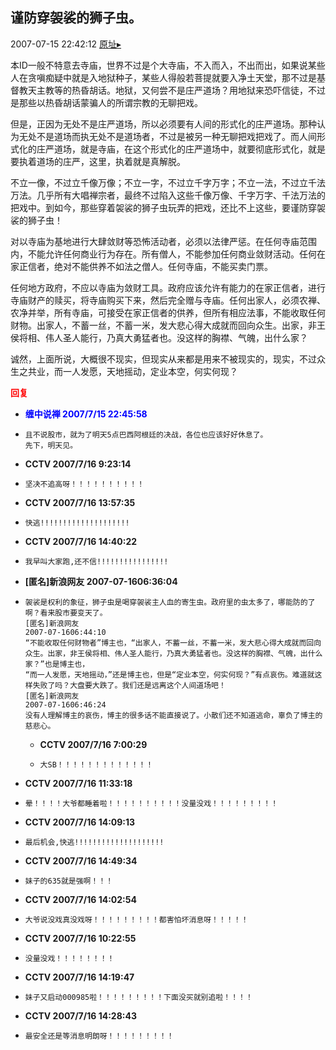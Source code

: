 ## 谨防穿袈裟的狮子虫。
2007-07-15 22:42:12
[原址▸](http://www.fxgan.com/chan_time/2007_07_12/627.htm)



 本ID一般不特意去寺庙，世界不过是个大寺庙，不入而入，不出而出，如果说某些人在贪嗔痴疑中就是入地狱种子，某些人得般若菩提就要入净土天堂，那不过是基督教天主教等的热昏胡话。地狱，又何尝不是庄严道场？用地狱来恐吓信徒，不过是那些以热昏胡话蒙骗人的所谓宗教的无聊把戏。


 


 但是，正因为无处不是庄严道场，所以必须要有人间的形式化的庄严道场。那种认为无处不是道场而执无处不是道场者，不过是被另一种无聊把戏把戏了。而人间形式化的庄严道场，就是寺庙，在这个形式化的庄严道场中，就要彻底形式化，就是要执着道场的庄严，这里，执着就是真解脱。


 


 不立一像，不过立千像万像；不立一字，不过立千字万字；不立一法，不过立千法万法。几乎所有大唱禅宗者，最终不过陷入这些千像万像、千字万字、千法万法的把戏中。到如今，那些穿着袈裟的狮子虫玩弄的把戏，还比不上这些，要谨防穿袈裟的狮子虫！


 


 对以寺庙为基地进行大肆敛财等恐怖活动者，必须以法律严惩。在任何寺庙范围内，不能允许任何商业行为存在。所有僧人，不能参加任何商业敛财活动。任何在家正信者，绝对不能供养不如法之僧人。任何寺庙，不能买卖门票。


 


 任何地方政府，不应以寺庙为敛财工具。政府应该允许有能力的在家正信者，进行寺庙财产的赎买，将寺庙购买下来，然后完全赠与寺庙。任何出家人，必须农禅、农净并举，所有寺庙，可接受在家正信者的供养，但所有相应法事，不能收取任何财物。出家人，不蓄一丝，不蓄一米，发大悲心得大成就而回向众生。出家，非王侯将相、伟人圣人能行，乃真大勇猛者也。没这样的胸襟、气魄，出什么家？


 


 诚然，上面所说，大概很不现实，但现实从来都是用来不被现实的，现实，不过众生之共业，而一人发愿，天地摇动，定业本空，何实何现？





<font color='red'>**回复**</font>


- **<font color='blue'>缠中说禅 2007/7/15 22:45:58</font>**
- ```
  且不说股市，就为了明天5点巴西阿根廷的决战，各位也应该好好休息了。
  先下，明天见。
  ```
- **CCTV 2007/7/16 9:23:14**
- ```
  坚决不追高呀！！！！！！！！！！
  ```
- **CCTV 2007/7/16 13:57:35**
- ```
  快逃!!!!!!!!!!!!!!!!!!!!
  ```
- **CCTV 2007/7/16 14:40:22**
- ```
  我早叫大家跑,还不信!!!!!!!!!!!!!!!!
  ```
- **[匿名]新浪网友 2007-07-1606:36:04**
- ```
  袈裟是权利的象征，狮子虫是喝穿袈裟主人血的寄生虫。政府里的虫太多了，哪能防的了啊？看来股市要变天了。
  [匿名]新浪网友
  2007-07-1606:44:10
  “不能收取任何财物者”博主也，“出家人，不蓄一丝，不蓄一米，发大悲心得大成就而回向众生。出家，非王侯将相、伟人圣人能行，乃真大勇猛者也。没这样的胸襟、气魄，出什么家？”也是博主也，
  “而一人发愿，天地摇动，”还是博主也，但是“定业本空，何实何现？”有点哀伤。难道就这样失败了吗？大盘要大跌了。我们还是远离这个人间道场吧！
  [匿名]新浪网友
  2007-07-1606:46:24
  没有人理解博主的哀伤，博主的很多话不能直接说了。小散们还不知道逃命，辜负了博主的慈悲心。
  ```
   - **CCTV 2007/7/16 7:00:29**
   - ```
     大SB！！！！！！！！！！！！！
     ```
- **CCTV 2007/7/16 11:33:18**
- ```
  晕！！！！大爷都睡着啦！！！！！！！！！！没量没戏！！！！！！！！！
  ```
- **CCTV 2007/7/16 14:09:13**
- ```
  最后机会,快逃!!!!!!!!!!!!!!!!!!!!
  ```
- **CCTV 2007/7/16 14:49:34**
- ```
  妹子的635就是强啊！！！
  ```
- **CCTV 2007/7/16 14:02:54**
- ```
  大爷说没戏真没戏呀！！！！！！！！！都害怕坏消息呀！！！！！
  ```
- **CCTV 2007/7/16 10:22:55**
- ```
  没量没戏！！！！！！！！
  ```
- **CCTV 2007/7/16 14:19:47**
- ```
  妹子又启动000985啦！！！！！！！！！下面没买就别追啦！！！！
  ```
- **CCTV 2007/7/16 14:28:43**
- ```
  最安全还是等消息明朗呀！！！！！！！！！
  ```
